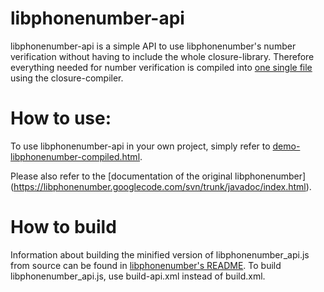 libphonenumber-api
==================

libphonenumber-api is a simple API to use libphonenumber's number verification without having to
include the whole closure-library. Therefore everything needed for number verification is compiled
into [one single file](javascript/i18n/phonenumbers/libphonenumber_api-compiled.js) using the
closure-compiler.


How to use:
===========
To use libphonenumber-api in your own project, simply refer to
[demo-libphonenumber-compiled.html](javascript/i18n/phonenumbers/demo-libphonenumber-compiled.html).

Please also refer to the [documentation of the original libphonenumber]
(https://libphonenumber.googlecode.com/svn/trunk/javadoc/index.html).


How to build
============

Information about building the minified version of libphonenumber_api.js from source can be found in
[libphonenumber's README](javascript/README). To build libphonenumber_api.js, use build-api.xml
instead of build.xml.